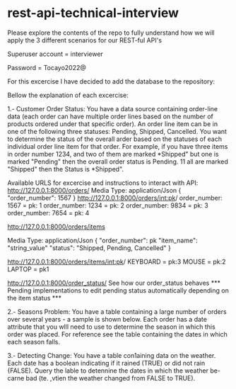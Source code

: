 # rest-api-technical-interview
Please explore the contents of the repo to fully understand how we will apply the 3 different scenarios for our REST-ful API's

Superuser account = interviewer

Password = Tocayo2022@

For this excercise I have decided to add the database to the repository:


Bellow the explanation of each excercise:

1.- Customer Order Status:
You have a data source containing order-line data (each order can have multiple order
lines based on the number of products ordered under that specific order). An order line
item can be in one of the following three statuses: Pending, Shipped, Cancelled. You
want to determine the status of the overall arder based on the statuses of each
individual order line item for that order. For example, if you have three items in order
number 1234, and two of them are marked *Shipped" but one is marked "Pending" then
the overall order status is Pending. 11 all are marked "Shipped" then the Status is
*Shipped".

Available URLS for excercise and instructions to interact with API:
http://127.0.0.1:8000/orders/
Media Type: application/Json
    {
        "order_number": 1567
    }
http://127.0.0.1:8000/orders/<int:pk>/
order_number: 1567 = pk: 1
order_number: 1234 = pk: 2
order_number: 9834 = pk: 3 
order_number: 7654 = pk: 4

http://127.0.0.1:8000/orders/items

Media Type: application/Json
    {
        "order_number": pk
        "item_name": "string_value"
        "status": "Shipped, Pending, Cancelled"
    }

http://127.0.0.1:8000/orders/items/<int:pk>/
KEYBOARD = pk:3
MOUSE = pk:2
LAPTOP = pk1

http://127.0.0.1:8000/order_status/
See how our order_status behaves *** Pending implementations to edit pending status automatically depending on the item status ***

2.- Seasons Problem:
You have a table containing a large number of orders over several years - a sample is
shown below. Each order has a date attribute that you wlll need to use to determine the
season in which this order was placed. For reference see the table containing the dates
in which each season falls.



3.- Detecting Change:
You have a table con1aining data on the weather. Each date has a boolean indicating if
it rained (TRUE) or did not rain {FALSE). Query the lable to detennine the dates in
which the weather be-carne bad (te. ,vtien the weather changed from FALSE to TRUE).



